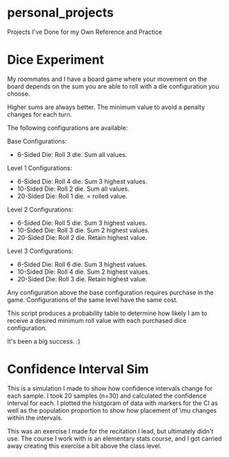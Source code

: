 # personal_projects
Projects I've Done for my Own Reference and Practice

# Dice Experiment
My roommates and I have a board game where your movement on the board depends on the sum you are able to roll with a die configuration you choose.

Higher sums are always better. The minimum value to avoid a penalty changes for each turn.

The following configurations are available:

Base Configurations:
- 6-Sided Die: Roll 3 die. Sum all values.

Level 1 Configurations:
* 6-Sided Die:            Roll 4 die. Sum 3 highest values.
* 10-Sided Die:           Roll 2 die. Sum all values.
* 20-Sided Die:           Roll 1 die. = rolled value.

Level 2 Configurations:
- 6-Sided Die:            Roll 5 die. Sum 3 highest values.
- 10-Sided Die:           Roll 3 die. Sum 2 highest values.
- 20-Sided Die:           Roll 2 die. Retain highest value.

Level 3 Configurations:
- 6-Sided Die:            Roll 6 die. Sum 3 highest values.
- 10-Sided Die:           Roll 4 die. Sum 2 highest values.
- 20-Sided Die:           Roll 3 die. Retain highest value.

Any configuration above the base configuration requires purchase in the game. Configurations of the same level have the same cost.

This script produces a probability table to determine how likely I am to receive a desired minimum roll value with each purchased dice configuration.

It's been a big success. :)

# Confidence Interval Sim
This is a simulation I made to show how confidence intervals change for each sample. I took 20 samples (n=30) and calculated the confidence interval for each. I plotted the histgoram of data with markers for the CI as well as the population proportion to show how placement of \mu changes within the intervals.

This was an exercise I made for the recitation I lead, but ultimately didn't use. The course I work with is an elementary stats course, and I got carried away creating this exercise a bit above the class level.
